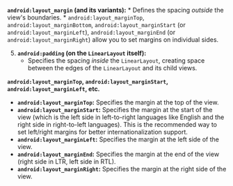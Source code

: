 **`android:layout_margin` (and its variants):**
    *   Defines the spacing *outside* the view's boundaries.
    *   `android:layout_marginTop`, `android:layout_marginBottom`, `android:layout_marginStart` (or `android:layout_marginLeft`), `android:layout_marginEnd` (or `android:layout_marginRight`) allow you to set margins on individual sides.

5. **`android:padding` (on the `LinearLayout` itself):**
    *   Specifies the spacing *inside* the `LinearLayout`, creating space between the edges of the `LinearLayout` and its child views.

**`android:layout_marginTop`, `android:layout_marginStart`, `android:layout_marginLeft`, etc.**

*   **`android:layout_marginTop`:** Specifies the margin at the top of the view.
*   **`android:layout_marginStart`:** Specifies the margin at the start of the view (which is the left side in left-to-right languages like English and the right side in right-to-left languages). This is the recommended way to set left/right margins for better internationalization support.
*   **`android:layout_marginLeft`:** Specifies the margin at the left side of the view.
*   **`android:layout_marginEnd`:**  Specifies the margin at the end of the view (right side in LTR, left side in RTL).
*   **`android:layout_marginRight`:** Specifies the margin at the right side of the view.